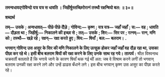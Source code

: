 **तमन्वधावद्गोविन्दो यत्र यत्र स धावति ।** **जिहीर्षुस्तच्छिरोरत्नं तस्थौ रक्षन्षियो बल: ॥ ३०॥** 

**शब्दार्थ** 

**तम्—** **उसके** **; अन्वधावत्—** **पीछे पीछे दौेड़े** **; गोविन्द:—** **कृष्ण** **; यत्र यत्र—** **जहाँ जहाँ** **; स:—** **वह** **; धावति—** **दौड़ता था** **;** **जिहीर्षु:—** **निकालने की इच्छा से** **; तत्—** **उसके** **; शिर:—** **सिर पर** **; रत्नम्—** **रत्न, मणि को** **; तस्थौ—** **खड़े रहे** **; रक्षन्—** **रक्षा करते** **हुए** **; षिय:—** **षियाँ** **; बल:—** **बलराम।** **.** 

**भगवान् गोविन्द उस असुर के सिर की मणि निकालने के लिए उत्सुक होकर जहाँ जहाँ वह** **दौड़ रहा था, उसका पीछा कर रहे थे। इसी बीच बलराम षियों की रक्षा करने के लिए उनके** **साथ रह गये।** **तात्पर्य :** श्रील विश्वनाथ चक्रवर्ती बतलाते हैं कि भगाये जाने के कारण षियाँ थक गई थीं अत: जब वे विश्राम करने लगीं तो भगवान् बलराम उनकी रक्षा करने लगे और उन्हें ढाढस बँधाने लगे। इस बीच भगवान् कृष्ण उस असुर का पीछा करते रहे।  